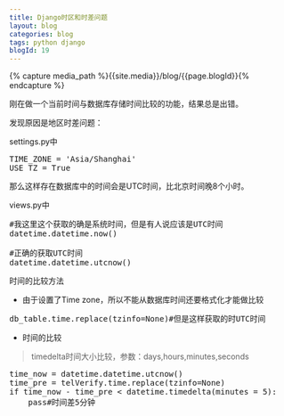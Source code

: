 ```yaml
---
title: Django时区和时差问题
layout: blog
categories: blog
tags: python django
blogId: 19
---
```

{% capture media_path %}{{site.media}}/blog/{{page.blogId}}{% endcapture %}

刚在做一个当前时间与数据库存储时间比较的功能，结果总是出错。

发现原因是地区时差问题：

settings.py中

<pre class="brush:python;toolbar:false">TIME_ZONE = 'Asia/Shanghai'
USE_TZ = True</pre>

那么这样存在数据库中的时间会是UTC时间，比北京时间晚8个小时。

views.py中

<pre class="brush:python;toolbar:false">#我这里这个获取的确是系统时间，但是有人说应该是UTC时间
datetime.datetime.now()

#正确的获取UTC时间
datetime.datetime.utcnow()</pre>

时间的比较方法

*   由于设置了Time zone，所以不能从数据库时间还要格式化才能做比较

<pre class="brush:python;toolbar:false">db_table.time.replace(tzinfo=None)#但是这样获取的时UTC时间</pre>

*   时间的比较

> timedelta时间大小比较，参数：days,hours,minutes,seconds

<pre class="brush:python;toolbar:false">time_now = datetime.datetime.utcnow()
time_pre = telVerify.time.replace(tzinfo=None)
if time_now - time_pre < datetime.timedelta(minutes = 5):
    pass#时间差5分钟</pre>
